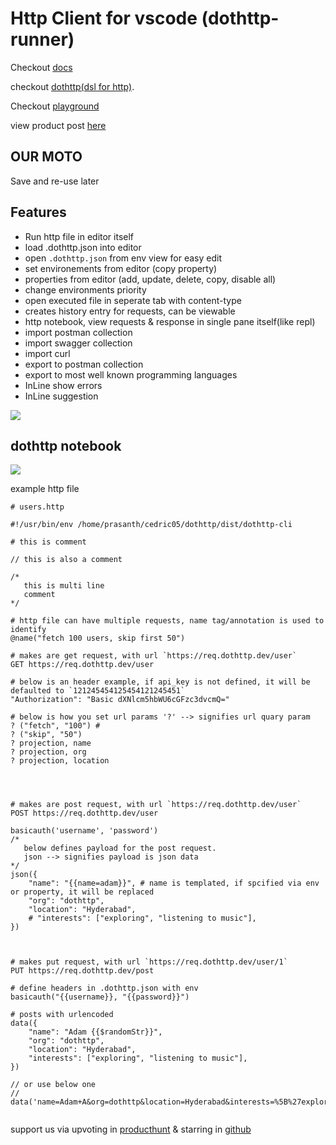 # Http Client for vscode (dothttp-runner)


Checkout [docs](https://docs.dothttp.dev)

checkout [dothttp(dsl for http)](https://github.com/cedric05/dothttp).

Checkout [playground](http://ghpage.dothttp.dev/)

view product post [here](https://www.producthunt.com/posts/dothttp)

## OUR MOTO

Save and re-use later

## Features

- Run http file in editor itself
- load .dothttp.json into editor
- open `.dothttp.json` from env view for easy edit
- set environements from editor (copy property)
- properties from editor (add, update, delete, copy, disable all)
- change environments priority
- open executed file in seperate tab with content-type
- creates history entry for requests, can be viewable
- http notebook, view requests & response in single pane itself(like repl)
- import postman collection
- import swagger collection
- import curl
- export to postman collection
- export to most well known programming languages
- InLine show errors
- InLine suggestion

<img src="./demo.gif" >


## dothttp notebook

<img src="https://user-images.githubusercontent.com/11557066/117543419-6724f880-b03a-11eb-9b7b-d81db7938fd9.png">

example http file
```
# users.http

#!/usr/bin/env /home/prasanth/cedric05/dothttp/dist/dothttp-cli

# this is comment

// this is also a comment

/*
   this is multi line
   comment
*/

# http file can have multiple requests, name tag/annotation is used to identify
@name("fetch 100 users, skip first 50")

# makes are get request, with url `https://req.dothttp.dev/user`
GET https://req.dothttp.dev/user

# below is an header example, if api_key is not defined, it will be defaulted to `121245454125454121245451`
"Authorization": "Basic dXNlcm5hbWU6cGFzc3dvcmQ="

# below is how you set url params '?' --> signifies url quary param
? ("fetch", "100") #
? ("skip", "50")
? projection, name
? projection, org
? projection, location




# makes are post request, with url `https://req.dothttp.dev/user`
POST https://req.dothttp.dev/user

basicauth('username', 'password')
/*
   below defines payload for the post request.
   json --> signifies payload is json data
*/
json({
    "name": "{{name=adam}}", # name is templated, if spcified via env or property, it will be replaced
    "org": "dothttp",
    "location": "Hyderabad",
    # "interests": ["exploring", "listening to music"],
})



# makes put request, with url `https://req.dothttp.dev/user/1`
PUT https://req.dothttp.dev/post

# define headers in .dothttp.json with env
basicauth("{{username}}, "{{password}}")

# posts with urlencoded
data({
    "name": "Adam {{$randomStr}}",
    "org": "dothttp",
    "location": "Hyderabad",
    "interests": ["exploring", "listening to music"],
})

// or use below one
// data('name=Adam+A&org=dothttp&location=Hyderabad&interests=%5B%27exploring%27%2C+%27listening+to+music%27%5D')


```

support us via upvoting in [producthunt](https://www.producthunt.com/posts/dothttp) & starring in [github](https://github.com/cedric05/dothttp-runner)